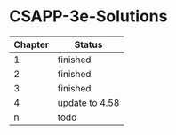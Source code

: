 # CSAPP-3e-Solutions

|Chapter|Status|
|----|-----|
|1|finished|
|2|finished|
|3|finished|
|4|update to 4.58|
|n|todo|
